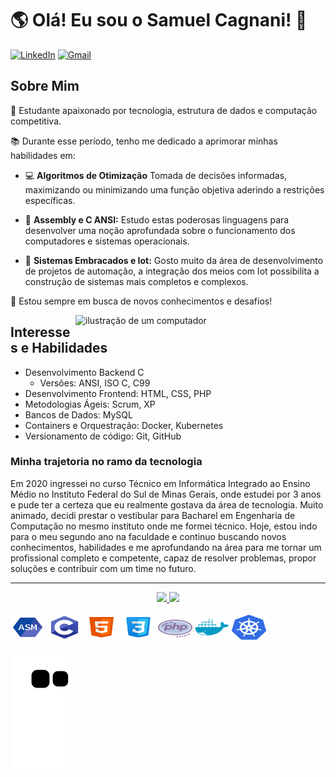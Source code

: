 
# 🌎 Olá! Eu sou o Samuel Cagnani! 👋

[![LinkedIn](https://img.shields.io/badge/LinkedIn-0077B5?style=for-the-badge&logo=linkedin&logoColor=white)](https://www.linkedin.com/in/samuelcagnani) [![Gmail](https://img.shields.io/badge/Gmail-D14836?style=for-the-badge&logo=gmail&logoColor=white)](https://mailto:samuelcagnani0@gmail.com)
      
## Sobre Mim

🚀 Estudante apaixonado por tecnologia, estrutura de dados e computação competitiva.

📚 Durante esse período, tenho me dedicado a aprimorar minhas habilidades em:

- 💻 **Algoritmos de Otimização**  Tomada de decisões informadas, maximizando ou minimizando uma função objetiva aderindo a restrições específicas.

- 📖 **Assembly e C ANSI:** Estudo estas poderosas linguagens para desenvolver uma noção aprofundada sobre o funcionamento dos computadores e sistemas operacionais.

- 📱 **Sistemas Embracados e Iot:** Gosto muito da área de desenvolvimento de projetos de automação, a integração dos meios com Iot possibilita a construção de sistemas mais completos e complexos.

🧐 Estou sempre em busca de novos conhecimentos e desafios!

<img src="https://raw.githubusercontent.com/MicaelliMedeiros/micaellimedeiros/master/image/computer-illustration.png" alt="ilustração de um computador" min-width="400px" max-width="400px" width="400px" align="right">

## Interesses e Habilidades

- Desenvolvimento Backend C
  - Versões: ANSI, ISO C, C99 
- Desenvolvimento Frontend: HTML, CSS, PHP
- Metodologias Ágeis: Scrum, XP
- Bancos de Dados: MySQL
- Containers e Orquestração: Docker, Kubernetes
- Versionamento de código: Git, GitHub

### Minha trajetoria no ramo da tecnologia

Em 2020 ingressei no curso Técnico em Informática Integrado ao Ensino Médio no Instituto Federal do Sul de Minas Gerais, onde estudei por 3 anos e pude ter a certeza que eu realmente gostava da área de tecnologia. Muito animado, decidi prestar o vestibular para Bacharel em Engenharia de Computação no mesmo instituto onde me formei técnico. Hoje, estou indo para o meu segundo ano na faculdade e continuo buscando novos conhecimentos, habilidades e me aprofundando na área para me tornar um profissional completo e competente, capaz de resolver problemas, propor soluções e contribuir com um time no futuro.

---

<div align="center">
  <a href="https://github.com/SamuelCagnani">
  <img height="180em" src="https://github-readme-stats.vercel.app/api?username=SamuelCagnani&show_icons=true&cache_seconds=86400&theme=github_dark&include_all_commits=true&rank_icon=github&count_private=true"/>
  <img height="180em" src="https://github-readme-stats.vercel.app/api/top-langs/?username=SamuelCagnani&layout=compact&langs_count=7&theme=github_dark"/>
</div>

<div style="display:inline-block"><br>
  <img align="center" alt="Samuel-Assembly" height="41,25" width="55" src="./icons/icons8-assembly-96.png" />  
  <img align="center" alt="Samuel-C" height="41,25" width="55" src="./icons/icons8-c-programming.svg">  
  <img align="center" alt="Samuel-HTML" height="41,25" width="55" src="./icons/icons8-html.svg" />
  <img align="center" alt="Samuel-CSS" height="41,25" width="55" src="./icons/icons8-css.svg" />
  <img align="center" alt="Samuel-PHP" height="41,25" width="55" src="./icons/icons8-php.svg" />
  <img align="center" alt="Samuel-Docker" height="41,25" width="55" src="https://raw.githubusercontent.com/devicons/devicon/master/icons/docker/docker-plain.svg">
  <img align="center" alt="Samuel-Kubernetes" height="41,25" width="55" src="https://raw.githubusercontent.com/devicons/devicon/master/icons/kubernetes/kubernetes-plain.svg"/>
      
  
</div>

![snake gif](https://github.com/SamuelCagnani/SamuelCagnani/blob/output/github-contribution-grid-snake.svg)
